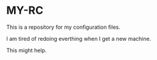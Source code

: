 # MY-RC

This is a repository for my configuration files.

I am tired of redoing everthing when I get a new machine.

This might help.
